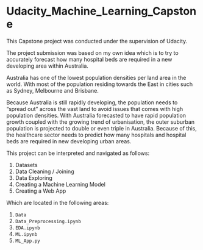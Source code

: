# Udacity_Machine_Learning_Capstone

This Capstone project was conducted under the supervision of Udacity.

The project submission was based on my own idea which is to try to accurately forecast how many hospital beds are required in a new developing area within Australia.

Australia has one of the lowest population densities per land area in the world. With most of the population residing towards the East in cities such as Sydney, Melbourne and Brisbane. 

Because Australia is still rapidly developing, the population needs to “spread out” across the vast land to avoid issues that comes with high population densities. With Australia forecasted to have rapid population growth coupled with the growing trend of urbanisation, the outer suburban population is projected to double or even triple in Australia. Because of this, the healthcare sector needs to predict how many hospitals and hospital beds are required in new developing urban areas.

This project can be interpreted and navigated as follows:

1. Datasets
2. Data Cleaning / Joining
3. Data Exploring
4. Creating a Machine Learning Model
5. Creating a Web App

Which are located in the following areas:

1. `Data`
2. `Data_Preprocessing.ipynb`
3. `EDA.ipynb`
4. `ML.ipynb`
5. `ML_App.py`


